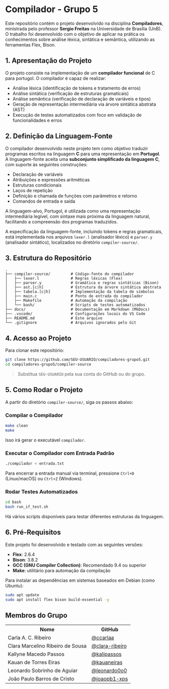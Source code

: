 # Compilador - Grupo 5

Este repositório contém o projeto desenvolvido na disciplina **Compiladores**, ministrada pelo professor **Sergio Freitas** na Universidade de Brasília (UnB). O trabalho foi desenvolvido com o objetivo de aplicar na prática os conhecimentos sobre análise léxica, sintática e semântica, utilizando as ferramentas Flex, Bison.

## 1. Apresentação do Projeto

O projeto consiste na implementação de um **compilador funcional** de C para portugol. O compilador é capaz de realizar:

- Análise léxica (identificação de tokens e tratamento de erros)
- Análise sintática (verificação de estruturas gramaticais)
- Análise semântica (verificação de declaração de variáveis e tipos)
- Geração de representação intermediária via árvore sintática abstrata (AST)
- Execução de testes automatizados com foco em validação de funcionalidades e erros

## 2. Definição da Linguagem-Fonte

O compilador desenvolvido neste projeto tem como objetivo traduzir programas escritos na linguagem **C** para uma representação em **Portugol**. A linguagem-fonte aceita uma **subconjunto simplificado da linguagem C**, com suporte às seguintes construções:

- Declaração de variáveis
- Atribuições e expressões aritméticas
- Estruturas condicionais
- Laços de repetição
- Definição e chamada de funções com parâmetros e retorno
- Comandos de entrada e saída

A linguagem-alvo, Portugol, é utilizada como uma representação intermediária legível, com sintaxe mais próxima da linguagem natural, facilitando a compreensão dos programas traduzidos.

A especificação da linguagem-fonte, incluindo tokens e regras gramaticais, está implementada nos arquivos `lexer.l` (analisador léxico) e `parser.y` (analisador sintático), localizados no diretório `compiler-source/`.

## 3. Estrutura do Repositório

```plaintext
.
├── compiler-source/         # Código-fonte do compilador
│   ├── lexer.l              # Regras léxicas (Flex)
│   ├── parser.y             # Gramática e regras sintáticas (Bison)
│   ├── ast.[c|h]            # Estrutura da árvore sintática abstrata
│   ├── tabela.[c|h]         # Implementação da tabela de símbolos
│   ├── main.c               # Ponto de entrada do compilador
│   ├── Makefile             # Automação da compilação
│   └── bash/                # Scripts de testes automatizados
├── docs/                    # Documentação em Markdown (MkDocs)
├── .vscode/                 # Configurações locais do VS Code
├── README.md                # Este arquivo
└── .gitignore               # Arquivos ignorados pelo Git
```

## 4. Acesso ao Projeto

Para clonar este repositório:

```bash
git clone https://github.com/SEU-USUARIO/compiladores-grupo5.git
cd compiladores-grupo5/compiler-source
```

> Substitua `SEU-USUARIO` pela sua conta do GitHub ou do grupo.

## 5. Como Rodar o Projeto

A partir do diretório `compiler-source/`, siga os passos abaixo:

### Compilar o Compilador

```bash
make clean
make
```

Isso irá gerar o executável `compilador`.

### Executar o Compilador com Entrada Padrão

```bash
./compilador < entrada.txt
```

Para encerrar a entrada manual via terminal, pressione `Ctrl+D` (Linux/macOS) ou `Ctrl+Z` (Windows).

### Rodar Testes Automatizados

```bash
cd bash
bash run_if_test.sh
```

Há vários scripts disponíveis para testar diferentes estruturas da linguagem.

## 6. Pré-Requisitos

Este projeto foi desenvolvido e testado com as seguintes versões:

* **Flex**: 2.6.4
* **Bison**: 3.8.2
* **GCC (GNU Compiler Collection)**: Recomendado 9.4 ou superior
* **Make**: utilitário para automação da compilação

Para instalar as dependências em sistemas baseados em Debian (como Ubuntu):

```bash
sudo apt update
sudo apt install flex bison build-essential -y
```

## Membros do Grupo

<div align="center">
    <table>
    <tr>
        <th>Nome</th>
        <th>GitHub</th>
    </tr>
    <tr>
        <td>Carla A. C. Ribeiro</td>
        <td><a href="https://github.com/ccarlaa">@ccarlaa</a></td>
    </tr>
    <tr>
        <td>Clara Marcelino Ribeiro de Sousa </td>
        <td><a href="https://github.com/clara-ribeiro">@clara-ribeiro</a></td>
    </tr>
    <tr>
        <td>Kallyne Macedo Passos</td>
        <td><a href="https://github.com/kalipassos">@kalipassos</a></td>
    </tr>
    <tr>
        <td>Kauan de Torres Eiras</td>
       <td><a href="https://github.com/kauaneiras">@kauaneiras</a></td>
    </tr>
    <tr>
        <td>Leonardo Sobrinho de Aguiar</td>
        <td><a href="github.com/Leonardo0o0">@leonardo0o0</a></td>
    </tr>
        <tr>
        <td>João Paulo Barros de Cristo</td>
        <td><a href="github.com/joaopb1-xps">@joaopb1-xps</a></td>
    </tr>
    </table>
</div>
